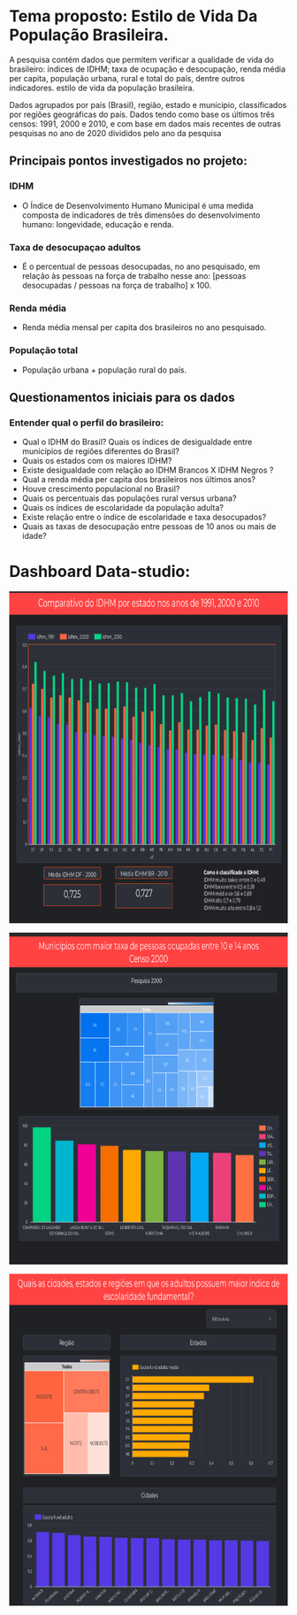 # Tema proposto: Estilo de Vida Da População Brasileira.

A pesquisa contém dados que permitem verificar a qualidade de vida do brasileiro: índices de IDHM; taxa de ocupação e desocupação, renda média per capita, população urbana, rural e total do país, dentre outros indicadores.
estilo de vida da população brasileira.

Dados agrupados por país (Brasil), região, estado e munícipio, classificados por regiões geográficas do país.
Dados tendo como base os últimos três censos: 1991, 2000 e 2010, e com base em dados mais recentes de outras pesquisas no ano de 2020
divididos pelo ano da pesquisa


## Principais pontos investigados no projeto: 
### IDHM
 * O Índice de Desenvolvimento Humano Municipal é uma medida composta de indicadores de três dimensões do desenvolvimento humano: longevidade, educação e renda.
### Taxa de desocupaçao adultos
* É o percentual de pessoas desocupadas, no ano pesquisado, em relação às pessoas na força de trabalho nesse ano: [pessoas desocupadas / pessoas na força de trabalho] x 100.
### Renda média
* Renda média mensal per capita dos brasileiros no ano pesquisado.
### População total
* População urbana + população rural do país.


## Questionamentos iniciais para os dados
### Entender qual o perfil do brasileiro:
* Qual o IDHM do Brasil? Quais os índices de desigualdade entre municípios de regiões diferentes do Brasil? 
* Quais os estados com os maiores IDHM? 
* Existe desigualdade com relação ao IDHM Brancos X IDHM Negros ?
* Qual a renda média per capita dos brasileiros nos últimos anos? 
* Houve crescimento populacional no Brasil? 
* Quais os percentuais das populações rural versus urbana? 
* Quais os índices de escolaridade da população adulta? 
* Existe relação entre o índice de escolaridade e taxa desocupados?
* Quais as taxas de desocupação entre pessoas de 10 anos ou mais de idade?


# Dashboard Data-studio:
<div style="display: inline_block">
  <img align="center" alt="Data-studio" height="600" width="800" src="https://github.com/guisantos13/estilo_de_vida_populacional/blob/master/Captura%20de%20tela%20de%202022-04-28%2021-21-55.png">
</div>

<div style="display: inline_block"><br>
  <img align="center" alt="Data-studio" height="600" width="800" src="https://github.com/guisantos13/estilo_de_vida_populacional/blob/master/Captura%20de%20tela%20de%202022-04-28%2021-22-34.png">
</div>


<div style="display: inline_block"><br>
  <img align="center" alt="Data-studio" height="600" width="800" src="https://github.com/guisantos13/estilo_de_vida_populacional/blob/master/Captura%20de%20tela%20de%202022-04-28%2021-23-00.png">
</div>



